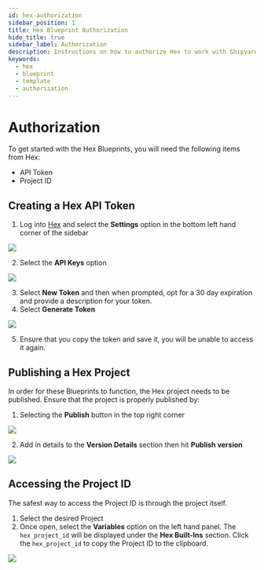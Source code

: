 ```yaml
---
id: hex-authorization
sidebar_position: 1
title: Hex Blueprint Authorization
hide_title: true
sidebar_label: Authorization
description: Instructions on how to authorize Hex to work with Shipyard's low-code Hex templates.
keywords:
  - hex
  - blueprint
  - template
  - authorization
---
```


#  Authorization

To get started with the Hex Blueprints, you will need the following items from Hex:

- API Token
- Project ID

## Creating a Hex API Token
1. Log into [Hex](https://hex.tech/) and select the **Settings** option in the bottom left hand corner of the sidebar

![](https://cdn.sanity.io/images/2xyydva6/production/9bbe0a2b17adb2508e4edc0871081c5c9a4245b2-1675x759.png?w=450)

2. Select the **API Keys** option

![](https://cdn.sanity.io/images/2xyydva6/production/d2dd6678f12eb1d47ba25ea488439a252b682bba-1322x465.png?w=450)

3. Select **New Token** and then when prompted, opt for a 30 day expiration and provide a description for your token.
4. Select **Generate Token**

![](https://cdn.sanity.io/images/2xyydva6/production/1bfbe82a3873f2f362c40c06e24614f21732a347-637x224.png?w=450)

5. Ensure that you copy the token and save it, you will be unable to access it again.

## Publishing a Hex Project
In order for these Blueprints to function, the Hex project needs to be published. Ensure that the project is properly published by:

1. Selecting the **Publish** button in the top right corner

![](https://cdn.sanity.io/images/2xyydva6/production/30aee84109164431a45fbf3f0ab73ada49da9941-1519x784.png?w=450)

2. Add in details to the **Version Details** section then hit **Publish version**

![](https://cdn.sanity.io/images/2xyydva6/production/a006e2b44fa11a5a66fc389cd11f6af9273565a1-275x466.png?w=450)

## Accessing the Project ID
The safest way to access the Project ID is through the project itself. 
1. Select the desired Project
2. Once open, select the **Variables** option on the left hand panel. The `hex_project_id` will be displayed under the **Hex Built-Ins** section. Click the `hex_project_id` to copy the Project ID to the clipboard. 

![](https://cdn.sanity.io/images/2xyydva6/production/1e9a92403ecf3c87e0d5427b59df713846500197-1778x749.png?w=450)